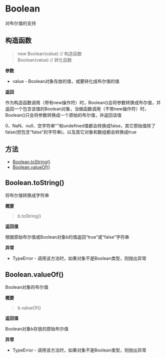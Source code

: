 # Boolean
对布尔值的支持

## 构造函数

> new Boolean(value)  // 构造函数    
> Boolean(value)      // 转化函数    

**参数**

* value - Boolean对象存放的值，或要转化成布尔值的值

**返回**

作为构造函数调用（带有new操作符）时，Boolean()会将参数转换成布尔值，并返回一个包含该值的Boolean对象，当做函数调用（不带new操作符）时，Boolean()只会将参数转换成一个原始的布尔值，并返回该值

0、NaN、null、空字符串""和undefined值都会转换成false，其它原始值除了false(但包含“false”的字符串)，以及其它对象和数组都会转换成true

## 方法
* [Boolean.toString()](#booleantostring)    
* [Boolean.valueOf()](#booleanvalueof)

## Boolean.toString()
将布尔值转换成字符串

**概要**

> b.toString()

**返回值**

根据原始布尔值或Boolean对象b的值返回“true”或“false”字符串

**异常**

* TypeError - 调用该方法时，如果对象不是Boolean类型，则抛出异常

## Boolean.valueOf()
Boolean对象的布尔值

**概要**

> b.valueOf()

**返回值**

Boolean对象b存放的原始布尔值

**异常**

* TypeError - 调用该方法时，如果对象不是Boolean类型，则抛出异常
